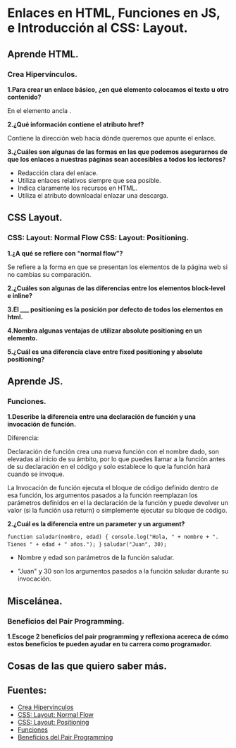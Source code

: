 # Enlaces en HTML, Funciones en JS, e Introducción al CSS: Layout.

## Aprende HTML.

### Crea Hipervínculos.

**1.Para crear un enlace básico, ¿en qué elemento colocamos el texto u otro contenido?**

En el elemento ancla <a>.

**2.¿Qué información contiene el atributo href?**

Contiene la dirección web hacia dónde queremos que apunte el enlace.


**3.¿Cuáles son algunas de las formas en las que podemos asegurarnos de que los enlaces a nuestras páginas sean accesibles a todos los lectores?**

+ Redacción clara del enlace.
+ Utiliza enlaces relativos siempre que sea posible.
+ Indica claramente los recursos en HTML.
+ Utiliza el atributo downloadal enlazar una descarga.


## CSS Layout.

### CSS: Layout: Normal Flow CSS: Layout: Positioning.

**1.¿A qué se refiere con “normal flow”?**

Se refiere a la forma en que se presentan los elementos de la página web si no cambias su comparación.


**2.¿Cuáles son algunas de las diferencias entre los elementos block-level e inline?**


**3.El ___ positioning es la posición por defecto de todos los elementos en html.**


**4.Nombra algunas ventajas de utilizar absolute positioning en un elemento.**


**5.¿Cuál es una diferencia clave entre fixed positioning y absolute positioning?**


## Aprende  JS.

### Funciones.

**1.Describe la diferencia entre una declaración de función y una invocación de función.**

Diferencia:

Declaración de función crea una nueva función con el nombre dado, son elevadas al inicio de su ámbito, por lo que puedes llamar a la función antes de su declaración en el código y solo establece lo que la función hará cuando se invoque.

La Invocación de función ejecuta el bloque de código definido dentro de esa función, los argumentos pasados a la función reemplazan los parámetros definidos en el la declaración de la función y puede devolver un valor (si la función usa return) o simplemente ejecutar su bloque de código.

**2.¿Cuál es la diferencia entre un parameter y un argument?**

`function saludar(nombre, edad) {
    console.log("Hola, " + nombre + ". Tienes " + edad + " años.");
}`
`saludar("Juan", 30);`

+ Nombre y edad son parámetros de la función saludar.

+ "Juan" y 30 son los argumentos pasados a la función saludar durante su invocación.



## Miscelánea.

### Beneficios del Pair Programming.

**1.Escoge 2 beneficios del pair programming y reflexiona acereca de cómo estos beneficios te pueden ayudar en tu carrera como programador.**


## Cosas de las que quiero saber más.


## Fuentes:
+ [Crea Hipervínculos](https://developer.mozilla.org/es/docs/Learn/HTML/Introduction_to_HTML/Creating_hyperlinks)
+ [CSS: Layout: Normal Flow](https://developer.mozilla.org/es/docs/Learn/CSS/CSS_layout/Normal_Flow)
+ [CSS: Layout: Positioning](https://developer.mozilla.org/es/docs/Learn/CSS/CSS_layout/Positioning)
+ [Funciones](https://imoralescs.gitbooks.io/javascript/content/funciones.html)
+ [Beneficios del Pair Programming](https://apiumacademy.com/es/beneficios-pair-programming/)
